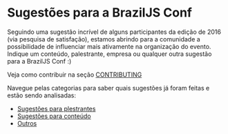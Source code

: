 # Sugestões para a BrazilJS Conf

Seguindo uma sugestão incrível de alguns participantes da edição de 2016 (via pesquisa de satisfação), estamos abrindo para a comunidade a possibilidade de influenciar mais ativamente na organização do evento.  
Indique um conteúdo, palestrante, empresa ou qualquer outra sugestão para a BrazilJS Conf :)  

Veja como contribuir na seção [CONTRIBUTING](CONTRIBUTING.md)

Navegue pelas categorias para saber quais sugestões já foram feitas e estão sendo analisadas:  
- [Sugestões para plestrantes](https://github.com/braziljs/conf-suggestions/issues?q=is%3Aissue+is%3Aopen+label%3Aconf-speaker)  
- [Sugestões para conteúdo](https://github.com/braziljs/conf-suggestions/issues?q=is%3Aissue+is%3Aopen+label%3Aconf-content)  
- [Outros](https://github.com/braziljs/conf-suggestions/issues?q=is%3Aissue+is%3Aopen+label%3Aconf-other)